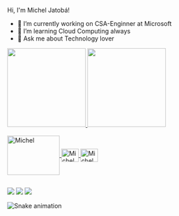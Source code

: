 <div align="left">

Hi, I'm Michel Jatobá!
- 🔭 I’m currently working on CSA-Enginner at Microsoft
- 🌱 I’m learning Cloud Computing always
- 💬 Ask me about Technology lover
</div>

<div align="left">
  <a href="https://github.com/micheljatoba">
  <img height="180em" src="https://github-readme-stats.vercel.app/api?username=micheljatoba&show_icons=true&theme=dark&include_all_commits=true&count_private=true"/>
  <img height="180em" src="https://github-readme-stats.vercel.app/api/top-langs/?username=michel&layout=compact&langs_count=7&theme=dark"/>   
</div>
<div style="display: inline_block"><br>
  <img align="center" alt="Michel" height="90" width="120" src="https://cdn.jsdelivr.net/gh/devicons/devicon/icons/azure/azure-original-wordmark.svg">
  <img align="center" alt="Michel" height="30" width="40" src="https://cdn.jsdelivr.net/gh/devicons/devicon/icons/terraform/terraform-original.svg">
  <img align="center" alt="Michel" height="30" width="40" src="https://cdn.jsdelivr.net/gh/devicons/devicon/icons/github/github-original-wordmark.svg">
</div>

  ##
  
<div> 
  <a href="https://www.youtube.com/channel/UC-1C7u0VGdYJY9EaXtTW1eg" target="_blank"><img src="https://img.shields.io/badge/YouTube-FF0000?style=for-the-badge&logo=youtube&logoColor=white" target="_blank"></a> 
  <a href = "mailto:michell.jatoba@hotmail.com"><img src="https://img.shields.io/badge/-Hotmail-%23333?style=for-the-badge&logo=gmail&logoColor=white" target="_blank"></a>
  <a href="https://www.linkedin.com/in/micheljatoba/" target="_blank"><img src="https://img.shields.io/badge/-LinkedIn-%230077B5?style=for-the-badge&logo=linkedin&logoColor=white" target="_blank"></a> 
 
  ![Snake animation](https://github.com/micheljatoba/micheljatoba/blob/output/github-contribution-grid-snake.svg)
 
</div>
